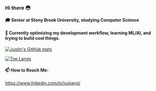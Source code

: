 ### Hi there 😳

#### 🎓 Senior at Stony Brook University, studying Computer Science

#### 🤔 Currently optimizing my development workflow, learning ML/AI, and trying to build cool things.

[![Justin's GitHub stats](https://github-readme-stats.vercel.app/api?username=nitsujiang)]((https://github-readme-stats.vercel.app/api?username=nitsujiang&theme=dark&show_icons=true))

[![Top Langs](https://github-readme-stats.vercel.app/api/top-langs/?username=anuraghazra)](https://github.com/anuraghazra/github-readme-stats)

#### 📫 How to Reach Me:
https://www.linkedin.com/in/jusjiang/
